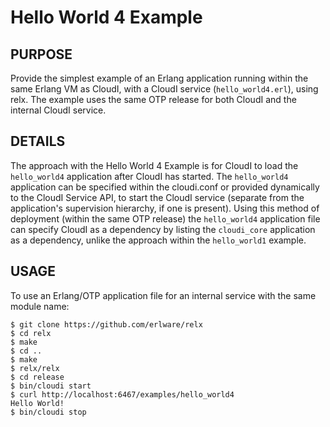 # Hello World 4 Example

## PURPOSE

Provide the simplest example of an Erlang application running within the same
Erlang VM as CloudI, with a CloudI service (`hello_world4.erl`), using relx.
The example uses the same OTP release for both CloudI and the internal CloudI
service.

## DETAILS

The approach with the Hello World 4 Example is for CloudI to load the
`hello_world4` application after CloudI has started.  The `hello_world4`
application can be specified within the cloudi.conf or provided
dynamically to the CloudI Service API, to start the CloudI service
(separate from the application's supervision hierarchy, if one is present).
Using this method of deployment (within the same OTP release) the
`hello_world4` application file can specify CloudI as a dependency by
listing the `cloudi_core` application as a dependency, unlike the
approach within the `hello_world1` example.

## USAGE

To use an Erlang/OTP application file for an internal service with the same
module name:

    $ git clone https://github.com/erlware/relx
    $ cd relx
    $ make
    $ cd ..
    $ make
    $ relx/relx
    $ cd release
    $ bin/cloudi start
    $ curl http://localhost:6467/examples/hello_world4
    Hello World!
    $ bin/cloudi stop

